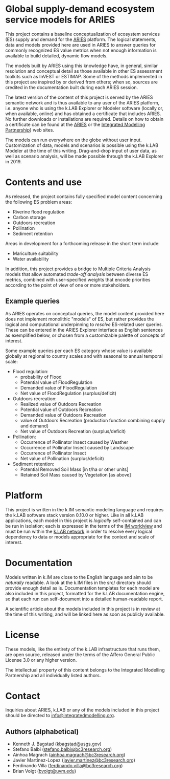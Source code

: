 # Global supply-demand ecosystem service models for ARIES

This project contains a baseline conceptualization of ecosystem services (ES) supply 
and demand for the [ARIES](http://aries.integratedmodelling.org) platform. The logical 
statements, data and models provided here are used in ARIES to answer queries for 
commonly recognized ES value metrics when not enough information is available to 
build detailed, dynamic flow models. 

The models built by ARIES using this knowledge have, in general, similar resolution 
and conceptual detail as those available in other ES assessment toolkits such as 
InVEST or ESTIMAP. Some of the methods implemented in this project are inspired by 
or derived from others; when so, sources are credited in the documentation built 
during each ARIES session.

The latest version of the content of this project is served by the ARIES semantic 
network and is thus available to any user of the ARIES platform, i.e. anyone who 
is using the k.LAB Explorer or Modeler software (locally or, when available, online) 
and has obtained a certificate that includes ARIES. No further downloads or installations 
are required. Details on how to obtain a certificate can be found at the [ARIES](http://aries.integratedmodelling.org) 
or the [Integrated Modelling Partnership](http://www.integratedmodelling.org)} web 
sites.

The models can run everywhere on the globe without user input. Customization of data, 
models and scenarios is possible using the k.LAB Modeler at the time of this writing. 
Drag-and-drop input of user data, as well as scenario analysis, will be made possible 
through the k.LAB Explorer in 2019.

# Contents and use

As released, the project contains fully specified model content concerning the following 
ES problem areas:

* Riverine flood regulation
* Carbon storage
* Outdoors recreation
* Pollination
* Sediment retention

Areas in development for a forthcoming release in the short term include:

* Mariculture suitability
* Water availability

In addition, this project provides a bridge to Multiple Criteria Analysis models 
that allow automated *trade-off analysis* between diverse ES metrics, combined with 
user-specified weights that encode priorities according to the point of view of one 
or more stakeholders.

## Example queries

As ARIES operates on conceptual queries, the model content provided here does not 
implement monolithic "models" of ES, but rather provides the logical and computational 
underpinning to _resolve_ ES-related user queries. These can be entered in the ARIES 
Explorer interface as English sentences as exemplified below, or chosen from a customizable 
palette of concepts of interest. 

Some example queries per each ES category whose value is available globally at regional 
to country scales and with seasonal to annual temporal scale:

* Flood regulation:
  - probability of Flood
  - Potential value of FloodRegulation
  - Demanded value of FloodRegulation
  - Net value of FloodRegulation (surplus/deficit)
* Outdoors recreation:
  - Realized value of Outdoors Recreation
  - Potential value of Outdoors Recreation
  - Demanded value of Outdoors Recreation
  - value of Outdoors Recreation (production function combining supply and demand)
  - Net value of Outdoors Recreation (surplus/deficit)
* Pollination:
  - Occurrence of Pollinator Insect caused by Weather
  - Occurrence of Pollinator Insect caused by Landscape
  - Occurrence of Pollinator Insect
  - Net value of Pollination (surplus/deficit)
* Sediment retention:
  - Potential Removed Soil Mass [in t/ha or other units]
  - Retained Soil Mass caused by Vegetation [as above]

# Platform

This project is written in the k.IM semantic modeling language and requires the k.LAB 
software stack version 0.10.0 or higher. Like in all k.LAB applications, each model 
in this project is _logically_ self-contained and can be run in isolation; each is 
expressed in the terms of the [IM worldview]() and must be run within the [k.LAB network]() 
in order to resolve every logical dependency to data or models appropriate for the 
context and scale of interest.

# Documentation

Models written in k.IM are close to the English language and aim to be _naturally_ 
readable. A look at the k.IM files in the src/ directory should provide enough detail 
as is. Documentation templates for each model are also included in this project, 
formatted for the k.LAB documentation engine, so that each run can self-document 
into a detailed human-readable report. 

A scientific article about the models included in this project is in review at the 
time of this writing, and will be linked here as soon as publicly available.

# License

These models, like the entirety of the k.LAB infrastructure that runs them, are open 
source, released under the terms of the Affero General Public License 3.0 or any 
higher version.

The intellectual property of this content belongs to the Integrated Modelling Partnership 
and all individually listed authors.

# Contact

Inquiries about ARIES, k.LAB or any of the models included in this project should 
be directed to info@integratedmodelling.org.

## Authors (alphabetical)

* Kenneth J. Bagstad (kbagstad@usgs.gov)
* Stefano Balbi (stefano.balbi@bc3research.org)
* Ainhoa Magrach (ainhoa.magrach@bc3research.org)
* Javier Martínez-Lopez (javier.martinez@bc3research.org)
* Ferdinando Villa (ferdinando.villa@bc3research.org)
* Brian Voigt (bvoigt@uvm.edu)
